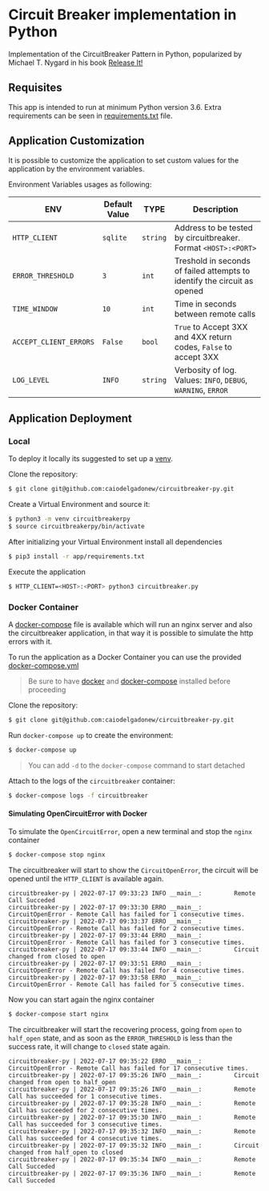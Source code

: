 # Circuit Breaker implementation in Python

Implementation of the CircuitBreaker Pattern in Python, popularized by Michael T. Nygard in his book [Release It!](https://www.amazon.com/gp/product/0978739213/ref=as_li_tl?ie=UTF8&camp=1789&creative=9325&creativeASIN=0978739213&linkCode=as2&tag=martinfowlerc-20)

## Requisites

This app is intended to run at minimum Python version 3.6.
Extra requirements can be seen in [requirements.txt](requirements.txt) file.

## Application Customization

It is possible to customize the application to set custom values for the application by the environment variables.

Environment Variables usages as following:

|   ENV                  |  Default Value  | TYPE     |                        Description                                       |
|------------------------|-----------------|----------|--------------------------------------------------------------------------|
| `HTTP_CLIENT`          | `sqlite`        | `string` | Address to be tested by circuitbreaker. Format `<HOST>:<PORT>`             |
| `ERROR_THRESHOLD`      | `3`             | `int`    | Treshold in seconds of failed attempts to identify the circuit as opened | 
| `TIME_WINDOW`          | `10`            | `int`    | Time in seconds between remote calls                                     | 
| `ACCEPT_CLIENT_ERRORS` | `False`         | `bool`   | `True` to Accept 3XX and 4XX return codes, `False` to accept 3XX         |
| `LOG_LEVEL`            | `INFO`          | `string` | Verbosity of log. Values: `INFO`, `DEBUG`, `WARNING`, `ERROR`            |


## Application Deployment

### Local

To deploy it locally its suggested to set up a [venv](https://docs.python.org/3.9/library/venv.html).

Clone the repository:
```bash
$ git clone git@github.com:caiodelgadonew/circuitbreaker-py.git
``` 

Create a Virtual Environment and source it:
```bash
$ python3 -m venv circuitbreakerpy 
$ source circuitbreakerpy/bin/activate
``` 

After initializing your Virtual Environment install all dependencies
```bash
$ pip3 install -r app/requirements.txt
``` 

Execute the application 
```bash
$ HTTP_CLIENT=<HOST>:<PORT> python3 circuitbreaker.py
``` 

### Docker Container 

A [docker-compose](https://docs.docker.com/compose/install/) file is available which will run an nginx server and also the circuitbreaker application, in that way it is possible to simulate the http errors with it.

To run the application as a Docker Container you can use the provided [docker-compose.yml](docker-compose.yml)

> Be sure to have [docker](https://docs.docker.com/get-docker/) and [docker-compose](https://docs.docker.com/compose/install/) installed before proceeding

Clone the repository:
```bash
$ git clone git@github.com:caiodelgadonew/circuitbreaker-py.git
``` 

Run `docker-compose up` to create the environment:
```bash
$ docker-compose up
``` 
> You can add `-d` to the `docker-compose` command to start detached

Attach to the logs of the `circuitbreaker` container:
```bash
$ docker-compose logs -f circuitbreaker
```

#### Simulating OpenCircuitError with Docker

To simulate the `OpenCircuitError`, open a new terminal and stop the `nginx` container 

```bash
$ docker-compose stop nginx
``` 

The circuitbreaker will start to show the `CircuitOpenError`, the circuit will be opened until the `HTTP_CLIENT` is available again.

```log
circuitbreaker-py | 2022-07-17 09:33:23 INFO __main__:         Remote Call Succeded
circuitbreaker-py | 2022-07-17 09:33:30 ERRO __main__:         CircuitOpenError - Remote Call has failed for 1 consecutive times.
circuitbreaker-py | 2022-07-17 09:33:37 ERRO __main__:         CircuitOpenError - Remote Call has failed for 2 consecutive times.
circuitbreaker-py | 2022-07-17 09:33:44 ERRO __main__:         CircuitOpenError - Remote Call has failed for 3 consecutive times.
circuitbreaker-py | 2022-07-17 09:33:44 INFO __main__:         Circuit changed from closed to open
circuitbreaker-py | 2022-07-17 09:33:51 ERRO __main__:         CircuitOpenError - Remote Call has failed for 4 consecutive times.
circuitbreaker-py | 2022-07-17 09:33:58 ERRO __main__:         CircuitOpenError - Remote Call has failed for 5 consecutive times.
```

Now you can start again the nginx container
```bash
$ docker-compose start nginx
``` 

The circuitbreaker will start the recovering process, going from `open` to `half_open` state, and as soon as the `ERROR_THRESHOLD` is less than the success rate, it will change to `closed` state again.

```log
circuitbreaker-py | 2022-07-17 09:35:22 ERRO __main__:         CircuitOpenError - Remote Call has failed for 17 consecutive times.
circuitbreaker-py | 2022-07-17 09:35:26 INFO __main__:         Circuit changed from open to half_open
circuitbreaker-py | 2022-07-17 09:35:26 INFO __main__:         Remote Call has succeeded for 1 consecutive times.
circuitbreaker-py | 2022-07-17 09:35:28 INFO __main__:         Remote Call has succeeded for 2 consecutive times.
circuitbreaker-py | 2022-07-17 09:35:30 INFO __main__:         Remote Call has succeeded for 3 consecutive times.
circuitbreaker-py | 2022-07-17 09:35:32 INFO __main__:         Remote Call has succeeded for 4 consecutive times.
circuitbreaker-py | 2022-07-17 09:35:32 INFO __main__:         Circuit changed from half_open to closed
circuitbreaker-py | 2022-07-17 09:35:34 INFO __main__:         Remote Call Succeded
circuitbreaker-py | 2022-07-17 09:35:36 INFO __main__:         Remote Call Succeded
``` 
